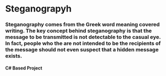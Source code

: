 # Steganograpyh

### Steganography comes from the Greek word meaning covered writing. The key concept behind steganography is that the message to be transmitted is not detectable to the casual eye. In fact, people who the are not intended to be the recipients of the message should not even suspect that a hidden message exists.
#### C# Based Project
